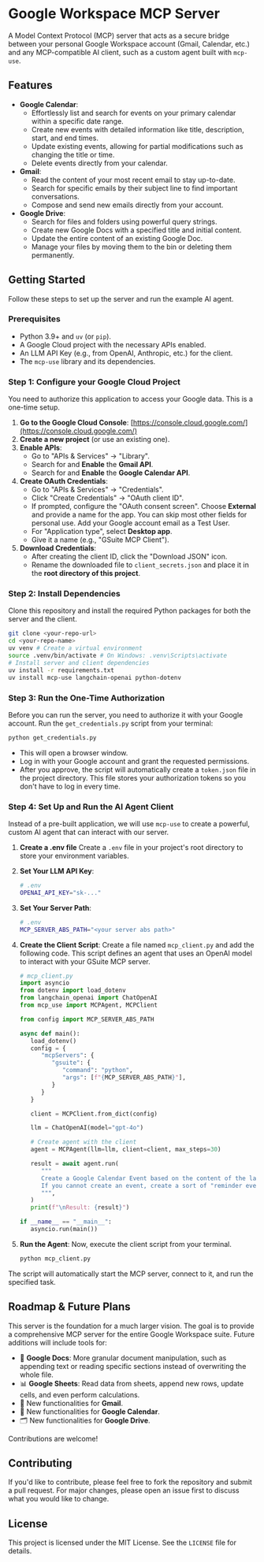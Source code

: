 # Google Workspace MCP Server

A Model Context Protocol (MCP) server that acts as a secure bridge between your personal Google Workspace account (Gmail, Calendar, etc.) and any MCP-compatible AI client, such as a custom agent built with `mcp-use`.

## Features

*   **Google Calendar**:
    *   Effortlessly list and search for events on your primary calendar within a specific date range.
    *   Create new events with detailed information like title, description, start, and end times.
    *   Update existing events, allowing for partial modifications such as changing the title or time.
    *   Delete events directly from your calendar.
*   **Gmail**:
    *   Read the content of your most recent email to stay up-to-date.
    *   Search for specific emails by their subject line to find important conversations.
    *   Compose and send new emails directly from your account.
*   **Google Drive**:
    *   Search for files and folders using powerful query strings.
    *   Create new Google Docs with a specified title and initial content.
    *   Update the entire content of an existing Google Doc.
    *   Manage your files by moving them to the bin or deleting them permanently.

## Getting Started

Follow these steps to set up the server and run the example AI agent.

### Prerequisites

*   Python 3.9+ and `uv` (or `pip`).
*   A Google Cloud project with the necessary APIs enabled.
*   An LLM API Key (e.g., from OpenAI, Anthropic, etc.) for the client.
*   The `mcp-use` library and its dependencies.

### Step 1: Configure your Google Cloud Project

You need to authorize this application to access your Google data. This is a one-time setup.

1.  **Go to the Google Cloud Console**: [https://console.cloud.google.com/](https://console.cloud.google.com/)
2.  **Create a new project** (or use an existing one).
3.  **Enable APIs**:
    *   Go to "APIs & Services" -> "Library".
    *   Search for and **Enable** the **Gmail API**.
    *   Search for and **Enable** the **Google Calendar API**.
4.  **Create OAuth Credentials**:
    *   Go to "APIs & Services" -> "Credentials".
    *   Click "Create Credentials" -> "OAuth client ID".
    *   If prompted, configure the "OAuth consent screen". Choose **External** and provide a name for the app. You can skip most other fields for personal use. Add your Google account email as a Test User.
    *   For "Application type", select **Desktop app**.
    *   Give it a name (e.g., "GSuite MCP Client").
5.  **Download Credentials**:
    *   After creating the client ID, click the "Download JSON" icon.
    *   Rename the downloaded file to `client_secrets.json` and place it in the **root directory of this project**.

### Step 2: Install Dependencies

Clone this repository and install the required Python packages for both the server and the client.

```bash
git clone <your-repo-url>
cd <your-repo-name>
uv venv # Create a virtual environment
source .venv/bin/activate # On Windows: .venv\Scripts\activate
# Install server and client dependencies
uv install -r requirements.txt
uv install mcp-use langchain-openai python-dotenv
```

### Step 3: Run the One-Time Authorization

Before you can run the server, you need to authorize it with your Google account. Run the `get_credentials.py` script from your terminal:

```bash
python get_credentials.py
```

*   This will open a browser window.
*   Log in with your Google account and grant the requested permissions.
*   After you approve, the script will automatically create a `token.json` file in the project directory. This file stores your authorization tokens so you don't have to log in every time.

### Step 4: Set Up and Run the AI Agent Client

Instead of a pre-built application, we will use `mcp-use` to create a powerful, custom AI agent that can interact with our server.

1. **Create a .env file**
    Create a `.env` file in your project's root directory to store your environment variables.

2.  **Set Your LLM API Key**:
    ```bash
    # .env
    OPENAI_API_KEY="sk-..."
    ```

3.  **Set Your Server Path**:
    ```bash
    # .env
    MCP_SERVER_ABS_PATH="<your server abs path>"
    ```

4.  **Create the Client Script**:
    Create a file named `mcp_client.py` and add the following code. This script defines an agent that uses an OpenAI model to interact with your GSuite MCP server.

    ```python
    # mcp_client.py
    import asyncio
    from dotenv import load_dotenv
    from langchain_openai import ChatOpenAI
    from mcp_use import MCPAgent, MCPClient

    from config import MCP_SERVER_ABS_PATH

    async def main():
       load_dotenv()
       config = {
          "mcpServers": {
             "gsuite": {
                "command": "python",
                "args": [f"{MCP_SERVER_ABS_PATH}"],
             }
          }
       }

       client = MCPClient.from_dict(config)

       llm = ChatOpenAI(model="gpt-4o")

       # Create agent with the client
       agent = MCPAgent(llm=llm, client=client, max_steps=30)

       result = await agent.run(
          """
          Create a Google Calendar Event based on the content of the last mail being sent to my inbox.
          If you cannot create an event, create a sort of "reminder event" in order to remind me to check that email. 
          """,
       )
       print(f"\nResult: {result}")

    if __name__ == "__main__":
       asyncio.run(main())
    ```

4.  **Run the Agent**:
    Now, execute the client script from your terminal.

    ```bash
    python mcp_client.py
    ```

The script will automatically start the MCP server, connect to it, and run the specified task.

## Roadmap & Future Plans

This server is the foundation for a much larger vision. The goal is to provide a comprehensive MCP server for the entire Google Workspace suite. Future additions will include tools for:

*   📝 **Google Docs**: More granular document manipulation, such as appending text or reading specific sections instead of overwriting the whole file.
*   📊 **Google Sheets**: Read data from sheets, append new rows, update cells, and even perform calculations.
*   📨 New functionalities for **Gmail**.
*   📅 New functionalities for **Google Calendar**.
*   🗂️ New functionalities for **Google Drive**.

Contributions are welcome!

## Contributing

If you'd like to contribute, please feel free to fork the repository and submit a pull request. For major changes, please open an issue first to discuss what you would like to change.

## License

This project is licensed under the MIT License. See the `LICENSE` file for details.
